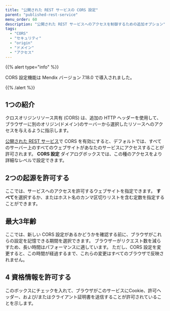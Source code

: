 ```yaml
---
title: "公開された REST サービスの CORS 設定"
parent: "published-rest-service"
menu_order: 60
description: "公開された REST サービスへのアクセスを制御するための追加オプション"
tags:
  - "CORS"
  - "セキュリティ"
  - "origin"
  - "ドメイン"
  - "アクセス"
---
```


{{% alert type="info" %}}

CORS 設定機能は Mendix バージョン 7.18.0 で導入されました。

{{% /alert %}}

## 1つの紹介

クロスオリジンリソース共有 (CORS) は、追加の HTTP ヘッダーを使用して、ブラウザーに別のオリジン(ドメイン)のサーバーから選択したリソースへのアクセスを与えるように指示します。

[公開された REST サービス](published-rest-service)で CORS を有効にすると、デフォルトでは、すべてのサーバー上のすべてのウェブサイトがあなたのサービスにアクセスすることが許可されます。 **CORS 設定** ダイアログボックスでは、この種のアクセスをより詳細なレベルで設定できます。

## 2つの起源を許可する

ここでは、サービスへのアクセスを許可するウェブサイトを指定できます。 **すべて**を選択するか、またはホスト名のカンマ区切りリストを含む定数を指定することができます。

## 最大3年齢

ここでは、新しい CORS 設定があるかどうかを確認する前に、ブラウザがこれらの設定を記憶できる期間を選択できます。 ブラウザーがリクエスト数を減らすため、長い時間はパフォーマンスに適しています。 ただし、CORS 設定を変更すると、この時間が経過するまで、これらの変更はすべてのブラウザで反映されません。

## 4 資格情報を許可する

このボックスにチェックを入れて、ブラウザがこのサービスにCookie、許可ヘッダー、および/またはクライアント証明書を送信することが許可されていることを示します。
